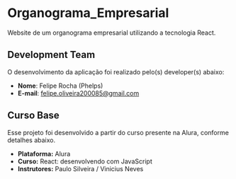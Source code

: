 # Organograma_Empresarial
Website de um organograma empresarial utilizando a tecnologia React.

## Development Team
O desenvolvimento da aplicação foi realizado pelo(s) developer(s) abaixo:
- **Nome**: Felipe Rocha (Phelps)
- **E-mail**: felipe.oliveira200085@gmail.com

## Curso Base
Esse projeto foi desenvolvido a partir do curso presente na Alura, conforme detalhes abaixo.

- **Plataforma:** Alura
- **Curso:** React: desenvolvendo com JavaScript
- **Instrutores:** Paulo Silveira / Vinicius Neves
